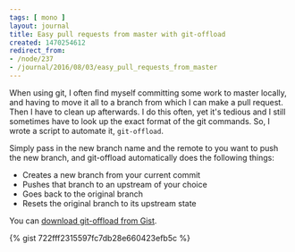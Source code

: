 ```yaml
---
tags: [ mono ]
layout: journal
title: Easy pull requests from master with git-offload
created: 1470254612
redirect_from:
- /node/237
- /journal/2016/08/03/easy_pull_requests_from_master
---
```

When using git, I often find myself committing some work to master locally, and
having to move it all to a branch from which I can make a pull request. Then I
have to clean up afterwards. I do this often, yet it's tedious and I still
sometimes have to look up the exact format of the git commands. So, I wrote a
script to automate it, `git-offload`.<!--break-->

Simply pass in the new branch name and the remote to you want to push the new
branch, and git-offload automatically does the following things:

* Creates a new branch from your current commit
* Pushes that branch to an upstream of your choice
* Goes back to the original branch
* Resets the original branch to its upstream state

You can [download git-offload from
Gist](https://gist.github.com/mhutch/722fff2315597fc7db28e660423efb5c).

{% gist 722fff2315597fc7db28e660423efb5c %}